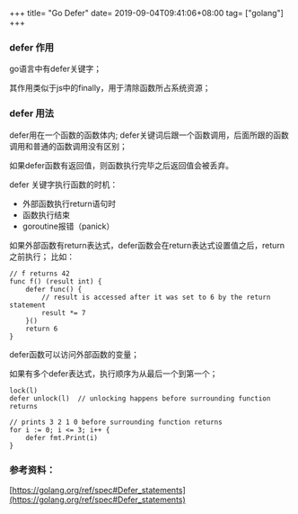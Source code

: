 +++
title= "Go Defer"
date= 2019-09-04T09:41:06+08:00
tag= ["golang"]
+++
### defer 作用
go语言中有defer关键字；

其作用类似于js中的finally，用于清除函数所占系统资源；

### defer 用法
defer用在一个函数的函数体内; defer关键词后跟一个函数调用，后面所跟的函数调用和普通的函数调用没有区别；

如果defer函数有返回值，则函数执行完毕之后返回值会被丢弃。

defer 关键字执行函数的时机：

* 外部函数执行return语句时
* 函数执行结束
* goroutine报错（panick）

如果外部函数有return表达式，defer函数会在return表达式设置值之后，return之前执行；
比如：
``` golang
// f returns 42
func f() (result int) {
	defer func() {
		// result is accessed after it was set to 6 by the return statement
		result *= 7
	}()
	return 6
}

```
defer函数可以访问外部函数的变量；


如果有多个defer表达式，执行顺序为从最后一个到第一个；
``` golang
lock(l)
defer unlock(l)  // unlocking happens before surrounding function returns

// prints 3 2 1 0 before surrounding function returns
for i := 0; i <= 3; i++ {
	defer fmt.Print(i)
}
```


### 参考资料：
[https://golang.org/ref/spec#Defer_statements](https://golang.org/ref/spec#Defer_statements)



